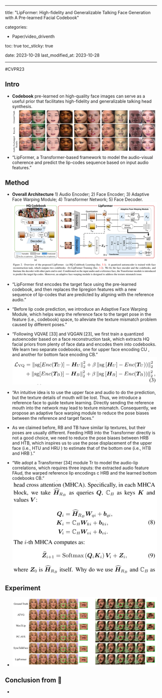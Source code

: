 
---
title:  "LipFormer: High-fidelity and Generalizable Talking Face Generation with A Pre-learned Facial Codebook"

categories:
  - Paper/video_driventh

toc: true
toc_sticky: true
 
date: 2023-10-28 
last_modified_at: 2023-10-28

---
#CVPR23 

## Intro
- **Codebook** pre-learned on high-quality face images can serve as a useful prior that facilitates high-fidelity and generalizable talking head synthesis. ![](../source/Pasted%20image%2020231028003012.png)
- “LipFormer, a Transformer-based framework to model the audio-visual coherence and predict the lip-codes sequence based on input audio features.”
## Method
- **Overall Architecture** 1) Audio Encoder; 2) Face Encoder; 3) Adaptive Face Warping Module; 4) Transformer Network; 5) Face Decoder.![](../source/Pasted%20image%2020231028002942.png)
- “LipFormer first encodes the target face using the pre-learned codebook, and then replaces the lipregion features with a new sequence of lip-codes that are predicted by aligning with the reference audio.”
- “Before lip code prediction, we introduce an Adaptive Face Warping Module, which helps warp the reference face to the target pose in the feature (i.e., codebook) space, to alleviate the texture mismatch problem caused by different poses.”
- “Following VQVAE [33] and VQGAN [23], we first train a quantized autoencoder based on a face reconstruction task, which extracts HQ facial priors from plenty of face data and encodes them into codebooks. We learn two separate codebooks, one for upper face encoding CU , and another for bottom face encoding CB.”![](../source/Pasted%20image%2020231028002930.png)
- “An intuitive idea is to use the upper face and audio to do the prediction, but the texture details of mouth will be lost. Thus, we introduce a reference face to guide texture learning. Directly sending the reference mouth into the network may lead to texture mismatch. Consequently, we propose an adaptive face warping module to reduce the pose biases between the reference and target faces.”  

- As we claimed before, RB and TB have similar lip textures, but their poses are usually different. Feeding HRB into the Transformer directly is not a good choice, we need to reduce the pose biases between HRB and HTB, which inspires us to use the pose displacement of the upper face (i.e., HTU and HRU ) to estimate that of the bottom one (i.e., HTB and HRB ).”

- “We adopt a Transformer [34] module Tr to model the audio-lip correlations, which requires three inputs: the extracted audio feature FAud, the warped reference lip encodings c HRB and the learned bottom codebooks CB.”![](../source/Pasted%20image%2020231028002958.png)

## Experiment
- ![](../source/Pasted%20image%2020231028003003.png)

## Conclusion from 🦖
- 